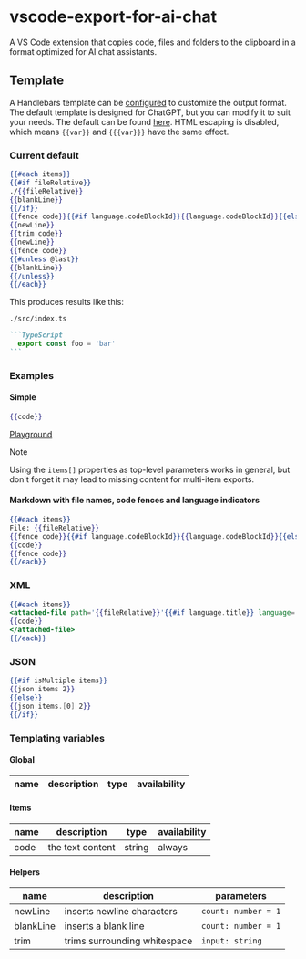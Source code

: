 # vscode-export-for-ai-chat

A VS Code extension that copies code, files and folders to the clipboard in a format optimized for AI chat assistants.

## Template

A Handlebars template can be [configured](vscode://settings/export-for-ai-chat.template) to customize the output format. The default template is designed for ChatGPT, but you can modify it to suit your needs. The default can be found [here](https://github.com/Jaid/vscode-export-for-ai-chat/blob/main/package.json#:~:text=export%2Dfor%2Dai%2Dchat.template). HTML escaping is disabled, which means `{{var}}` and `{{{var}}}` have the same effect.

### Current default

```hbs
{{#each items}}
{{#if fileRelative}}
./{{fileRelative}}
{{blankLine}}
{{/if}}
{{fence code}}{{#if language.codeBlockId}}{{language.codeBlockId}}{{else}}{{languageId}}{{/if}}
{{newLine}}
{{trim code}}
{{newLine}}
{{fence code}}
{{#unless @last}}
{{blankLine}}
{{/unless}}
{{/each}}
```

This produces results like this:

````markdown
./src/index.ts

```TypeScript
  export const foo = 'bar'
```
````

### Examples

#### Simple

```hbs
{{code}}
```
[Playground](https://handlebarsjs.com/playground.html#format=1&currentExample=%7B%22template%22%3A%22%7B%7Bcode%7D%7D%22%2C%22partials%22%3A%5B%5D%2C%22input%22%3A%22%7B%5Cn%20%20code%3A%20'export%20default%201'%5Cn%7D%5Cn%22%2C%22output%22%3A%22export%20default%201%22%2C%22preparationScript%22%3A%22%22%2C%22handlebarsVersion%22%3A%224.7.8%22%7D)

> [!NOTE]
> Using the `items[]` properties as top-level parameters works in general, but don't forget it may lead to missing content for multi-item exports.

#### Markdown with file names, code fences and language indicators

```hbs
{{#each items}}
File: {{fileRelative}}
{{fence code}}{{#if language.codeBlockId}}{{language.codeBlockId}}{{else}}{{languageId}}{{/if}}
{{code}}
{{fence code}}
{{/each}}
```

### XML

```hbs
{{#each items}}
<attached-file path='{{fileRelative}}'{{#if language.title}} language='{{language.title}}'{{/if}}>
{{code}}
</attached-file>
{{/each}}
```
### JSON

```hbs
{{#if isMultiple items}}
{{json items 2}}
{{else}}
{{json items.[0] 2}}
{{/if}}
```

### Templating variables

<!-- LEGACY TABLE name|description|type|availability
---|---|---|---
newLine|a static newline character|string|always
blankLine|a static newline-newline sequence|string|always
workspaceName|name of the workspace|string|always
workspaceFolder|absolute file system path of the workspace folder|string|when workspace is open
workspaceFolderName|name of the workspace folder|string|when workspace is open
items|array of exported items with their metadata|array|always
items[].code|the code/text content|string|when item has text content
items[].languageId|VS Code language identifier (e.g., "typescript", "javascript")|string|when language is detected
items[].language|language object with title and codeBlockId|object|when language is mapped
items[].language.title|human-readable language name (e.g., "TypeScript", "JavaScript")|string|when language is mapped
items[].language.codeBlockId|identifier for markdown code blocks (e.g., "TypeScript", "TSX")|string|when language has custom code block ID
items[].isWholeFile|whether the entire file is included (not just a selection)|boolean|always
items[].file|absolute file system path|string|when item is from a file
items[].fileName|name of the file with extension|string|when item is from a file
items[].fileRelative|workspace-relative file path|string|when item is from a file in workspace
items[].folder|absolute folder path|string|when item represents a folder
items[].folderName|name of the folder|string|when item represents a folder
items[].folderRelative|workspace-relative folder path|string|when item is a folder in workspace -->

#### Global

name|description|type|availability
---|---|---|---


#### Items

name|description|type|availability
---|---|---|---
code|the text content|string|always

#### Helpers

name|description|parameters
---|---|---
newLine|inserts newline characters|`count: number = 1`
blankLine|inserts a blank line|`count: number = 1`
trim|trims surrounding whitespace|`input: string`
